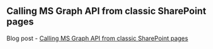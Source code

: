 ## Calling MS Graph API from classic SharePoint pages

Blog post - [Calling MS Graph API from classic SharePoint pages](http://spblog.net/post/2018/09/15/Calling-MS-Graph-API-from-classic-SharePoint-pages)
